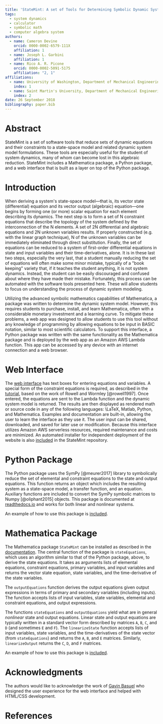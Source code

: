 ```yaml
---
title: 'StateMint: A set of Tools for Determining Symbolic Dynamic System Models using Linear Graph Methods'
tags:
  - system dynamics
  - calculator
  - symbolic math
  - computer algebra system
authors:
  - name: Cameron Devine
    orcid: 0000-0002-6579-111X
    affiliation: 1
  - name: Joseph L. Garbini
    affiliation: 1
  - name: Rico A. R. Picone
    orcid: 0000-0002-5091-5175
    affiliation: "2, 1"
affiliations:
  - name: University of Washington, Department of Mechanical Engineering
    index: 1
  - name: Saint Martin's University, Department of Mechanical Engineering
    index: 2
date: 26 September 2018
bibliography: paper.bib
---
```


# Abstract

StateMint is a set of software tools that reduce sets of dynamic equations and their constraints to a state-space model and related dynamic system model formulations.
These tools are especially useful for the student of system dynamics, many of whom can become lost in this algebraic reduction.
StateMint includes a Mathematica package, a Python package, and a web interface that is built as a layer on top of the Python package.

# Introduction

When deriving a system's state-space model&mdash;that is, its vector state (differential) equation and its vector output (algebraic) equation&mdash;one begins by forming one (or more) scalar equation for each element describing its dynamics.
The next step is to form a set of N constraint equations that describe the topology of the system defined by the interconnection of the N elements.
A set of 2N differential and algebraic equations and 2N unknown variables results.
If properly constructed (e.g. with the linear graph technique), N of the unknown variables can be immediately eliminated through direct substitution.
Finally, the set of equations can be reduced to a system of first-order differential equations in state and input variables and their time-derivatives, alone.
It is in these last two steps, especially the very last, that a student manually reducing the set of equations will often make some minor mistake, typically of a "book keeping" variety that, if it teaches the student anything, it is not system dynamics.
Instead, the student can be easily discouraged and confused about where they have made their mistake.
Fortunately, this process can be automated with the software tools presented here.
These will allow students to focus on understanding the process of dynamic system modeling.

Utilizing the advanced symbolic mathematics capabilities of Mathematica, a package was written to determine the dynamic system model.
However, this requires students to purchase, install, and learn Mathematica, often with a considerable monetary investment and a learning curve.
To mitigate these problems, a web app was designed to allow students to use this tool without any knowledge of programming by allowing equations to be input in BASIC notation, similar to most scientific calculators.
To support this interface, a Python package was written with the same functionality as the Mathematica package and is deployed by the web app as an Amazon AWS Lambda function.
This app can be accessed by any device with an internet connection and a web browser.

# Web Interface

The [web interface](http://statemint.camerondevine.me/) has text boxes for entering equations and variables.
A special form of the constraint equations is required, as described in the [tutorial](https://github.com/CameronDevine/StateMint/blob/master/tutorial.md), based on the work of Rowell and Wormley [@rowell1997].
Once entered, the equations are sent to the Lambda function and the dynamic system model is returned.
The results are then displayed as rendered math or source code in any of the following languages: \LaTeX, Matlab, Python, and Mathematica.
Examples and documentation are built-in, allowing the user to learn the interface as they use it.
The user input can be shared, downloaded, and saved for later use or modification.
Because this interface utilizes Amazon AWS serverless resources, required maintenance and costs are minimized.
An automated installer for independent deployment of the website is also [included](https://github.com/CameronDevine/StateMint/tree/master/web) in the StateMint repository.

# Python Package

The Python package uses the SymPy [@meurer2017] library to symbolically reduce the set of elemental and constraint equations to the state and output equations.
This function returns an object which includes the resulting system as a state-space model, a transfer function, and an equation.
Auxiliary functions are included to convert the SymPy symbolic matrices to Numpy [@oliphant2015] objects.
This package is documented at [readthedocs.io](https://statemint.readthedocs.io/en/latest/) and works for both linear and nonlinear systems.

An example of how to use this package is [included](https://github.com/CameronDevine/StateMint/blob/master/python/Example.ipynb).

# Mathematica Package

The Mathematica package `StateMint` can be installed as described in the [documentation](https://github.com/CameronDevine/StateMint/blob/master/mathematica/README.md). The central function of the package is `stateEquations`, which uses an algorithm similar to that of the Python package, above, to derive the state equations. It takes as arguments lists of elemental equations, constraint equations, primary variables, and input variables and returns the vector state equation, state variables, and the time-derivative of the state variables.

The `outputEquations` function derives the output equations given output expressions in terms of primary and secondary variables (including inputs). The function accepts lists of input variables, state variables, elemental and constraint equations, and output expressions.

The functions `stateEquations` and `outputEquations` yield what are in general *nonlinear* state and output equations. Linear state and output equations are typically written in a standard vector form described by matrices `A`, `B`, `C`, and `D` (and sometimes `E` and `F`). The `linearizeState` function accepts lists of input variables, state variables, and the time-derivatives of the state vector (from `stateEquations`) and returns the `A`, `B`, and `E` matrices. Similarly, `linearizeOutput` returns the `C`, `D`, and `F` matrices.

An example of how to use this package is [included](https://github.com/CameronDevine/StateMint/blob/master/mathematica/Example.nb).

# Acknowledgments

The authors would like to acknowledge the work of [Gavin Basuel](https://www.gavinbasuel.com/) who designed the user experience for the web interface and helped with HTML/CSS development.

# References

<!--stackedit_data:
eyJkaXNjdXNzaW9ucyI6eyJ2QWlBMUtnQUJta1lPY01lIjp7In
RleHQiOiJCQVNJQyBub3RhdGlvbiIsInN0YXJ0IjoyODY1LCJl
bmQiOjI4Nzl9LCJ0dG5oaFpxdjhqekRqemtlIjp7InRleHQiOi
JBbiBhdXRvbWF0ZWQgaW5zdGFsbGVyIGZvciBpbmRlcGVuZGVu
dCBkZXBsb3ltZW50IG9mIHRoZSB3ZWJzaXRlIGlzIGFsc28gW2
luY2x14oCmIiwic3RhcnQiOjQwNTUsImVuZCI6NDIyN30sIkc3
SnhoWkpHZVV6Um9oSE8iOnsidGV4dCI6InN0YXRlLXNwYWNlIi
wic3RhcnQiOjQ0ODAsImVuZCI6NDQ5MX0sInBMcVpXV0wydXdQ
VkhXekMiOnsidGV4dCI6ImFuIGVxdWF0aW9uIiwic3RhcnQiOj
Q1MjQsImVuZCI6NDUzNX0sIlhaMnU3YnJlTTVOQmZTNlIiOnsi
dGV4dCI6Im9iamVjdHMiLCJzdGFydCI6NDYzNCwiZW5kIjo0Nj
QxfSwiSGh1aXB5M2hmT2pnbm9EUyI6eyJ0ZXh0IjoiVGhpcyBj
b2RlIGlzIGRvY3VtZW50ZWQgYXQgW3JlYWR0aGVkb2NzLmlvXS
hodHRwczovL3N0YXRlbWludC5yZWFkdGhlZG9jcy5pby9lbuKA
piIsInN0YXJ0Ijo0NjQzLCJlbmQiOjQ3ODN9fSwiY29tbWVudH
MiOnsiRXVPVXZiRmlINXFUbktRMCI6eyJkaXNjdXNzaW9uSWQi
OiJ2QWlBMUtnQUJta1lPY01lIiwic3ViIjoiZ2g6MTAzOTQ4OT
YiLCJ0ZXh0IjoiU2hvdWxkIHdlIGNpdGUgQkFTSUMgbm90YXRp
b24/IEkgZm91bmQgaXQgb24gV2lraXBlZGlhLCAgXG5baHR0cH
M6Ly9lbi53aWtpcGVkaWEub3JnL3dpa2kvQ2FsY3VsYXRvcl9p
bnB1dF9tZXRob2RzI0JBU0lDX25vdGF0aW9uXShodHRwczovL2
VuLndpa2lwZWRpYS5vcmcvd2lraS9DYWxjdWxhdG9yX2lucHV0
X21ldGhvZHMjQkFTSUNfbm90YXRpb24pIiwiY3JlYXRlZCI6MT
U0Mzk1Mzc1NDY0OX0sIkVVRDZaRVlLc09aWUFXcWYiOnsiZGlz
Y3Vzc2lvbklkIjoidkFpQTFLZ0FCbWtZT2NNZSIsInN1YiI6Im
dvOjEwMjkwNTQzNTUzMDg5NjQ3NDgwMCIsInRleHQiOiJJIHRo
aW5rIHRoYXQgd291bGQgYmUgZ29vZCB0byBjaXRlIGl0IC4uLi
BCQVNJQyBpcyBhIGxhbmd1YWdlLCByaWdodD8gU28gSSdkIGNp
dGUgaXQgaG93ZXZlciB5b3UndmUgYmVlbiBjaXRpbmcgdGhlIG
90aGVycyAuLi4iLCJjcmVhdGVkIjoxNTQ0NTE2MjYxMzc1fSwi
aFpCS09ZeWc4UW1UTU9ycSI6eyJkaXNjdXNzaW9uSWQiOiJ0dG
5oaFpxdjhqekRqemtlIiwic3ViIjoiZ286MTAyOTA1NDM1NTMw
ODk2NDc0ODAwIiwidGV4dCI6IkRpZCBJIHByb3Blcmx5IGNsYX
JpZnkgdGhpcz8iLCJjcmVhdGVkIjoxNTQ0NTU3MzI5NzQyfSwi
YUplNkdCWTVsaVFjbklZZiI6eyJkaXNjdXNzaW9uSWQiOiJ0dG
5oaFpxdjhqekRqemtlIiwic3ViIjoiZ286MTAyOTA1NDM1NTMw
ODk2NDc0ODAwIiwidGV4dCI6IkFsc28sIGRvZXMgaXQgYWxsb3
cgc29tZW9uZSB0byBob29rIHVwIHRoZWlyIG93biBBV1MgaW5z
dGFuY2UgLi4uIGFuZCBkaWQgeW91IGluY2x1ZGUgZG9jcyBvbi
Bob3cgdG8gZ2V0IHRoZSBBV1Mgc2V0IHVwPyIsImNyZWF0ZWQi
OjE1NDQ1NTczODc5Mjh9LCJpbDF0T2pTNzUxTjlRV2hWIjp7Im
Rpc2N1c3Npb25JZCI6Ikc3SnhoWkpHZVV6Um9oSE8iLCJzdWIi
OiJnbzoxMDI5MDU0MzU1MzA4OTY0NzQ4MDAiLCJ0ZXh0IjoiV2
Ugc2hvdWxkIGRvdWJsZSBjaGVjayB0aGF0IHdlJ3JlIGNvbnNp
c3RlbnRseSBoeXBoZW5hdGluZyBzdGF0ZS1zcGFjZSAuLi4gaX
QncyB0aGUgc3RhbmRhcmQgdXNhZ2UiLCJjcmVhdGVkIjoxNTQ0
NTU4NjY3ODk3fSwiZEtiUUc4MkRSQ3k0RkZkNCI6eyJkaXNjdX
NzaW9uSWQiOiJwTHFaV1dMMnV3UFZIV3pDIiwic3ViIjoiZ286
MTAyOTA1NDM1NTMwODk2NDc0ODAwIiwidGV4dCI6IndoYXQgaX
MgdGhlIGVxdWF0aW9uPyBTaW5jZSBJIGRvbid0IGtub3csIHBl
cmhhcHMgeW91IGNhbiBiZSBtb3JlIHNwZWNpZmljIiwiY3JlYX
RlZCI6MTU0NDU1ODcwMzg4Mn0sIlp0OXJHV0hvSnVzdTV3S3Yi
OnsiZGlzY3Vzc2lvbklkIjoiWFoydTdicmVNNU5CZlM2UiIsIn
N1YiI6ImdvOjEwMjkwNTQzNTUzMDg5NjQ3NDgwMCIsInRleHQi
OiJXaGF0IGtpbmQgb2Ygb2JqZWN0cz8gQXJlIHRoZXkgY2FsbG
VkIG51bWVyaWNhbCBhcnJheXMgb3Igc29tZXRoaW5nPyIsImNy
ZWF0ZWQiOjE1NDQ1NTg3OTMzOTB9LCJFMzIxVndsbENHODhlR0
pnIjp7ImRpc2N1c3Npb25JZCI6IkhodWlweTNoZk9qZ25vRFMi
LCJzdWIiOiJnbzoxMDI5MDU0MzU1MzA4OTY0NzQ4MDAiLCJ0ZX
h0IjoiQSBnZW5lcmFsIGNvbW1lbnQgb24gaHlwZXJsaW5rcy4g
SSBrbm93IHRoaXMgam91cm5hbCBpcyB2ZXJ5IGRpZ2l0YWxseS
BvcmllbnRlZCwgYnV0IEkndmUgc3RhcnRlZCB1c2luZyB0aGUg
Zm9sbG93aW5nIHBhcmFkaWdtIGZvciBpbXBvcnRhbnQgaHlwZX
JsaW5rczogZm9yIHRoZSBkaXNwbGF5ZWQgdGV4dCwgSSB1c2Ug
dGhlIGZ1bGwgVVJMIChleGNlcHQgdGhlIFwiaHR0cHM6Ly93d3
cuXCIpLCBvbiBpdHMgb3duIGxpbmUsIGNlbnRlcmVkLCBpbiB0
eXBld3JpdGVyIGZvbnQsIHdpdGhvdXQgYSBzZWxlY3RhYmxlIH
BlcmlvZCBhdCB0aGUgZW5kIChpbiBMYVRlWCBJIGNhbiBtYWtl
IGFuIHVuc2VsZWN0YWJsZSBwZXJpb2QpLiBJJ20gbm90IHN1cm
UgaWYgeW91IHdhbnQgdG8gYWRvcHQgc29tZXRoaW5nIHNpbWls
YXIsIGhlcmUsIGJ1dCBpdCBoYXMgdGhlIGFkdmFudGFnZSBvZi
BzdXJ2aXZpbmcgcHJpbnRpbmcgYW5kIGNhbGxpbmcgYXR0ZW50
aW9uIHRvIHRoZSBVUkwiLCJjcmVhdGVkIjoxNTQ0NTU5MDcxOD
MwfX0sImhpc3RvcnkiOlstMTM0OTE1NjcwNSwxMTMzMjQ0NjY0
LC0xMjYwNTU0NTUwLC0xNjgzNDY5NDQ5LC0xMTcxNTA5Nzk5LC
0yNjc3NjYzOTUsLTU1Njk0MDMwNyw0MzM3NDQ2OTMsLTM4NzUz
MjkyMCwzMjMzMjY2ODQsNTEyNjA5NTk2LC0xOTQ5NDEzNjAyLC
00MjIwNDE1OTUsLTE2NTU1Njg0MTQsLTEyMDk3NTA3OTYsLTcz
NTYwNTQ2NSwxNzE3MjAwMDg2LC0xNTEzOTA1MDA3LDIwMjIyOT
UzNzcsLTkyMDk2OTY2M119
-->